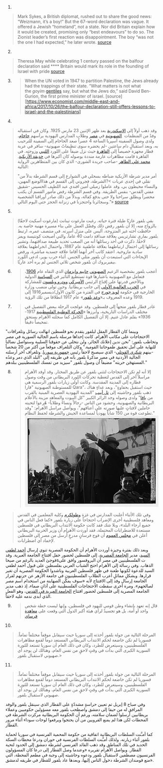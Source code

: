 
1. 
>   Mark Sykes, a British diplomat, rushed out to share the good news: “Weizmann, it’s a boy!” But the 67-word declaration was vague. It offered a Jewish “homeland”, not a state. Nor did Britain explain how it would be created, promising only “best endeavours” to do so. The Zionist leader’s first reaction was disappointment. The boy “was not the one I had expected,” he later wrote. 
>   [source](https://www.economist.com/middle-east-and-africa/2017/10/26/the-balfour-declaration-still-offers-lessons-to-israel-and-the-palestinians)


2. 
>  Theresa May while celebrating 1 century passed on the balfour declaration said **** Britain would mark its role in the founding of Israel with pride
>  [source](https://www.gov.uk/government/speeches/pm-speech-at-balfour-centenary-dinner)


3. 
   >When the UN voted in 1947 to partition Palestine, the Jews already had the trappings of their state. “What matters is not what the _goyim_ [gentiles](https://www.oxfordlearnersdictionaries.com/definition/english/gentile_1) say, but what the Jews do,” said David Ben-Gurion, the first prime minister of israel. 
   >[source][https://www.economist.com/middle-east-and-africa/2017/10/26/the-balfour-declaration-still-offers-lessons-to-israel-and-the-palestinians]


4. 
  >  وقد ذهب أولاً إلى [الإسكندرية](https://ar.wikipedia.org/wiki/%D8%A7%D9%84%D8%A5%D8%B3%D9%83%D9%86%D8%AF%D8%B1%D9%8A%D8%A9 "الإسكندرية") بعد ظهر الإثنين 23 مارس 1925. وكان في استقباله وفدٌ من المنظمات 
   [الصهيونية](https://ar.wikipedia.org/wiki/%D8%B5%D9%87%D9%8A%D9%88%D9%86%D9%8A%D8%A9 "صهيونية") في [مصر](https://ar.wikipedia.org/wiki/%D9%85%D8%B5%D8%B1 "مصر") وطلاب المدارس اليهودية يرأسهم [حاخام](https://ar.wikipedia.org/wiki/%D8%AD%D8%A7%D8%AE%D8%A7%D9%85 "حاخام")، ولدى وصول السفينة أسپريا الساعة 4 عصراً صعد الحاخام إلى السفينة للترحيب به، وبعد استقبالٍ دام ساعتين -لم يحضره سوى تنظيماتٌ صهيونية- سافر في عربة قطار مجهزة خصيصاً إلى [القاهرة](https://ar.wikipedia.org/wiki/%D8%A7%D9%84%D9%82%D8%A7%D9%87%D8%B1%D8%A9 "القاهرة") حيث نزل ضيفاً على اللورد [اللنبي](https://ar.wikipedia.org/wiki/%D8%A5%D8%AF%D9%85%D9%88%D9%86%D8%AF_%D8%A3%D9%84%D9%86%D8%A8%D9%8A "إدموند ألنبي") وزوجته. في القاهرة قامت مظاهرات عارمة منددة بوصوله كان أكبرها في [حديقة الأزبكية](https://ar.wikipedia.org/wiki/%D8%AD%D8%AF%D9%8A%D9%82%D8%A9_%D8%A7%D9%84%D8%A3%D8%B2%D8%A8%D9%83%D9%8A%D8%A9 "حديقة الأزبكية"). [محمد علي الطاهر](https://ar.wikipedia.org/wiki/%D9%85%D8%AD%D9%85%D8%AF_%D8%B9%D9%84%D9%8A_%D8%A7%D9%84%D8%B7%D8%A7%D9%87%D8%B1) -صاحب جريدة الشورى- الذي كان بين المتظاهرين الرواية التالية:
>
> 	"أمر مدير شرطة الأزبكية ضباطه بسحلي في الشوارع إلى قسم الشرطة بدلاً من نقلي في إحدى عربات >?الشرطة، فجروني إلى القسم في هذاالوضع المهين، والنساء محيطون بي، وقد عاملوا زميلي أمين افندي عبد اللطيف الحسيني -شقيق مفتي القدس- بنفس الطريقة. وفي قسم الشرطة رفض مأمور القسم أن يكتب محضراً ويطلق سراحنا ولا حتى بدفع كفالة، وبدلاً من ذلك صادر أوراقنا الشخصية وسجائرنا واحتجزنا في زنزانة الحجز حتى اليوم التالي."»
> [source](https://ar.wikipedia.org/wiki/%D8%A2%D8%B1%D8%AB%D8%B1_%D8%AC%D9%8A%D9%85%D8%B3_%D8%A8%D9%84%D9%81%D9%88%D8%B1)


5. 
>بقي بلفور عازبًا طيلة فترة حياته. رغبت مارغوت تينانت (مارغوت أسكيث لاحقًا) بالزواج منه، إلا أن بلفور
رفض ذلك وفضّل العمل على بناء مسيرة مهنية خاصة به. حافظت أخته غير المتزوجة، أليس على منزل أسرته. في منتصف عمره، ارتبط بلفور بماري تشارتريس بعلاقة صداقة دامت 40 عاماً، والتي أصبحت كونتيسة ويمز لاحقًا. ذكرت في أحد رسائلها أنه من الصعب تحديد طبيعة صداقتهما، وتشير رسائلها إلى احتمال ارتباطهما بعلاقة عاطفية عام 1887، واحتمال انخراطهما بعلاقة سادية مازوخية. اعتقد كاتب آخر أنهما أقاما علاقة جسدية مباشرة، ورفض الإيحاءات التي استبعدت أن بلفور مثلي الجنس. أثناء حرب بوير، ادعى اللورد بيفيربروك أن بلفور شخص ثلاثي الجنس لم يره أحد عاريًا.


6. 
   >أعجب بلفور بشخصية الزعيم [الصهيوني](https://ar.wikipedia.org/wiki/%D8%B5%D9%87%D9%8A%D9%88%D9%86%D9%8A%D8%A9 "صهيونية") [حاييم وايزمان](https://ar.wikipedia.org/wiki/%D8%AD%D8%A7%D9%8A%D9%8A%D9%85_%D9%88%D8%A7%D9%8A%D8%B2%D9%85%D8%A7%D9%86 "حاييم وايزمان") الذي التقاه عام [1906](https://ar.wikipedia.org/wiki/1906 "1906")، فتعامل مع الصهيونية باعتبارها قوة تستطيع التأثير في [السياسة](https://ar.wikipedia.org/wiki/%D8%B3%D9%8A%D8%A7%D8%B3%D8%A9 "سياسة") الدولية وبالأخص قدرتها على إقناع الرئيس [الأميركي](https://ar.wikipedia.org/wiki/%D8%A7%D9%84%D9%88%D9%84%D8%A7%D9%8A%D8%A7%D8%AA_%D8%A7%D9%84%D9%85%D8%AA%D8%AD%D8%AF%D8%A9 "الولايات المتحدة") [وودرو ويلسون](https://ar.wikipedia.org/wiki/%D9%88%D9%88%D8%AF%D8%B1%D9%88_%D9%88%D9%8A%D9%84%D8%B3%D9%88%D9%86 "وودرو ويلسون") للمشاركة في [الحرب العالمية الأولى](https://ar.wikipedia.org/wiki/%D8%A7%D9%84%D8%AD%D8%B1%D8%A8_%D8%A7%D9%84%D8%B9%D8%A7%D9%84%D9%85%D9%8A%D8%A9_%D8%A7%D9%84%D8%A3%D9%88%D9%84%D9%89 "الحرب العالمية الأولى") إلى جانب بريطانيا. وحين تولى منصب وزارة الخارجية في حكومة [لويد جورج](https://ar.wikipedia.org/wiki/%D8%AF%D9%8A%D9%81%D9%8A%D8%AF_%D9%84%D9%88%D9%8A%D8%AF_%D8%AC%D9%88%D8%B1%D8%AC "ديفيد لويد جورج") في الفترة من كانون الأول/ديسمبر1916 إلى 1919 وعده المعروف بـ«[وعد بلفور](https://ar.wikipedia.org/wiki/%D9%88%D8%B9%D8%AF_%D8%A8%D9%84%D9%81%D9%88%D8%B1 "وعد بلفور")» عام 1917 انطلاقا من تلك الرؤية.

   
7. 
   >غادر قطار بلفور متجهاً إلى فلسطين. وقد عولجت الرحلة ببعض التفصيل في مختلف الدراسات التاريخية، وأبرزها «[الحركة الوطنية الفلسطينية](https://ar.wikipedia.org/wiki/%D8%A7%D9%84%D8%AD%D8%B1%D9%83%D8%A9_%D8%A7%D9%84%D9%88%D8%B7%D9%86%D9%8A%D8%A9_%D8%A7%D9%84%D9%81%D9%84%D8%B3%D8%B7%D9%8A%D9%86%D9%8A%D8%A9 "الحركة الوطنية الفلسطينية") 1917-1936» بقلم عادل غنيم. إلا أن التفصيل الكامل كما سجلته الأهرام يستحق تمحيصاً دقيقاً.

"وبينما كان القطار المقل لبلفور يتقدم نحو فلسطين انهالت رسائل وتلغرافات الاحتجاجات على مكاتب الأهرام. كانت إحداها مرسلة باسم الجالية السورية في مصر وتخاطب بلفور: "نحن ندين إعلانك الجائر، ولن نتخلى عن حقوقنا السليبة وسنواصل نضالنا للنهاية على أمل تحقيق طموحاتنا القومية." وكان التلغراف موقعاً من أكثر من 20 شخصاً -بينهم [شكري القوتلي](https://ar.wikipedia.org/wiki/%D8%B4%D9%83%D8%B1%D9%8A_%D8%A7%D9%84%D9%82%D9%88%D8%AA%D9%84%D9%8A "شكري القوتلي")- الذي سيصبح لاحقاً رئيس [جمهورية سوريا](https://ar.wikipedia.org/wiki/%D8%B3%D9%88%D8%B1%D9%8A%D8%A7 "سوريا"). وتلغراف آخر أرسلته الجالية الأردنية في مصر مذكرةً بلفور بأنه في طريقه إلى "البلد الذي دمر وعدُه المستهجَن حريته" مضيفاً أن وصول بلفور "سيزيد من تمسك الفلسطينيين ببلدهم."



8. 
   > إلا أنه لم تكن الاحتجاجات لتثني بلفور عن طريق المختار. وقد أوفد الأهرام مراسلاً آخر إلى القدس لتغطية تحركات اللورد البريطاني من وقت وصول قطاره إلى المدينة المقدسة. وكانت أولى زيارات بلفور الرسمية هي للمستوطنة الصهيونية "قارا Qara"، حيث استقبل بحفاوةٍ"، وبعد غداءٍ هناك ذهب بلفور وحاشيته إلى [تل أبيب](https://ar.wikipedia.org/wiki/%D8%AA%D9%84_%D8%A3%D8%A8%D9%8A%D8%A8 "تل أبيب") "المدينة اليهودية العصرية المبنية بالقرب من [يافا](https://ar.wikipedia.org/wiki/%D9%8A%D8%A7%D9%81%D8%A7 "يافا")" ولدى وصوله وجد الزائر الكبير "كل البيوت والمعاهد مزينة بالأعلام البريطانية والصهيونية، وحشود من الناس -رجالاً ونساءً وطلاباً- هُرعوا لتحيته حاملين لافتاتٍ عليها صورته على أعناقهم"، ويواصل مراسل الأهرام: "وقد تطوعت قوة من 150 شاباً يهودياً لمساعدة الجيش والشرطة لحفظ النظام."
   > ![lord balfour in hifa palestine](lord_balfour_in_hifa_palestine.png) 
>وفي تلك الأثناء أعلنت المدارس في غزة [وطولكرم](https://ar.wikipedia.org/wiki/%D8%B7%D9%88%D9%84%D9%83%D8%B1%D9%85 "طولكرم") وكلية المعلمين في القدس ومعاهد فلسطينية أخرى الإضراب احتجاجاً على زيارة بلفور «كما فعل الناس في جميع أرجاء البلد»، وبلا شك فقد كانت حكومة الانتداب البريطاني في فلسطين مستعدة للاضطرابات المحتملة، فقد أوردت الأهرام أن وزير الحربية البريطاني أعلن في [مجلس العموم](https://ar.wikipedia.org/wiki/%D9%85%D8%AC%D9%84%D8%B3_%D8%B9%D9%85%D9%88%D9%85_%D8%A7%D9%84%D9%85%D9%85%D9%84%D9%83%D8%A9_%D8%A7%D9%84%D9%85%D8%AA%D8%AD%D8%AF%D8%A9 "مجلس عموم المملكة المتحدة") أن فوج فرسانٍ مدرعٍ أُرسل من مصر إلى فلسطين لإخماد أي اضطرابات.
>
وبعد ذلك بفترة وجيزة أوردت الأهرام أن الحكومة المصرية تنوي إرسال [أحمد لطفي السيد](https://ar.wikipedia.org/wiki/%D8%A3%D8%AD%D9%85%D8%AF_%D9%84%D8%B7%D9%81%D9%8A_%D8%A7%D9%84%D8%B3%D9%8A%D8%AF "أحمد لطفي السيد")، مدير [الجامعة المصرية](https://ar.wikipedia.org/wiki/%D8%AC%D8%A7%D9%85%D8%B9%D8%A9_%D8%A7%D9%84%D9%82%D8%A7%D9%87%D8%B1%D8%A9 "جامعة القاهرة")، إلى فلسطين لحضور حفل افتتاح الجامعة العبرية. وقد فوجئ العديد بالرغم من صيحاsت الفلسطينيين في مصر أن البروفسور وافق على الذهاب. وفي رسالة إلى الأهرام احتج الشباب العربي بفلسطين على قبول أحمد لطفي السيد للدعوة لكونها طعنة في ظهر فلسطين العربية وناشدوا الحكومة المصرية أن تغير قرارها. وبشكلٍ مماثلٍ أعرب الطلاب الفلسطينيون في جامعة الأزهر عن حزنهم لقرار الجامعة إرسال وفد إلى الافتتاح لأنه «سوف يمكّن الصهاينة من استخدام اسم مصر لصالحهم». ومرة أخرى سقطت الاحتجاجات الفلسطينية على آذانٍ صماء، إذ ذهب مدير الجامعة المصرية إلى فلسطين لحضور افتتاح [الجامعة العبرية في القدس](https://ar.wikipedia.org/wiki/%D8%A7%D9%84%D8%AC%D8%A7%D9%85%D8%B9%D8%A9_%D8%A7%D9%84%D8%B9%D8%A8%D8%B1%D9%8A%D8%A9_%D9%81%D9%8A_%D8%A7%D9%84%D9%82%D8%AF%D8%B3 "الجامعة العبرية في القدس")، وهو الفعل الذي أبدى ندمه عليه لاحقاً.

9. 
   >قال إنه تعهد بإنشاء وطن قومي لليهود في فلسطين، وإنها ليست خطة شخص واحد أو أمة، بل هو تجسيدٌ لرأي هيئة أكبر الدول التي وقعت على [معاهدة فرساي](https://ar.wikipedia.org/wiki/%D9%85%D8%B9%D8%A7%D9%87%D8%AF%D8%A9_%D9%81%D8%B1%D8%B3%D8%A7%D9%8A)


10. 
>المرحلة التالية من جولة بلفور أخذته إلى سوريا حيث سيقابل موقفاً مختلفاً تماماً. فسوريا لم تكن خاضعة لحكم الانتداب البريطاني المستعد دوماً لقمع مظاهرات الفلسطينيين، وسيتعرض للطرد، وكان في ذلك العام أن سوريا تستعد للثورة السورية الكبرى التي بدأت في وقتٍ لاحقٍ من نفس العام، وهنالك لن يوجد أي صهيوني لاستقبال بلفور.>


11. 
>المرحلة التالية من جولة بلفور أخذته إلى سوريا حيث سيقابل موقفاً مختلفاً تماماً. فسوريا لم تكن خاضعة لحكم الانتداب البريطاني المستعد دوماً لقمع مظاهرات الفلسطينيين، وسيتعرض للطرد، وكان في ذلك العام أن سوريا تستعد للثورة السورية الكبرى التي بدأت في وقتٍ لاحقٍ من نفس العام، وهنالك لن يوجد أي صهيوني لاستقبال بلفور.
>
وفي صباح 8 إبريل تم تعيين حراسةٍ مشددّةٍ على القطار الذي سينقل بلفور والوفد المرافق له من حيفا إلى دمشق واصطحب بلفور معه مسؤولين حكوميين وعملاء بريطانيين أرسلوا لضمان سلامته، ورغم أن الحكومة البريطانية مركزت الشرطة في المحطات لكن هذا لم يمنع القرويين من أن يحتجوا ويرفعوا لوحات سوداء أثناء مرور القطار.
>
كما أمـَّنت السلطات البريطانية اتفاقية من حكومة المحمية الفرنسية في سوريا لحماية بلفور أثناء زيارته. ولذلك أمـَّنت السلطات الفرنسية في حوران ودرعا محطات السكة الحديد في تلك المناطق وقد ذهب القائد الفرنسي لشرطة دمشق إلى الحدود لتحية القطار. ويواصل الأهرام تقريره «وعندما وصل القطار إلى درعا كان المسؤولون الفرنسيون مصطفين لاستقبال بلفور ودعوه وحاشيته إلى وجبة في مطعم المحطة، التي منع قومندان الشرطة دخول الناس إليها، وبعدها عاد بلفور للقطار في طريقه لدمشق».